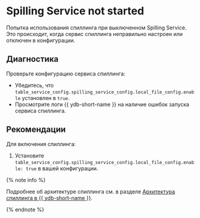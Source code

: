 # Spilling Service not started

Попытка использования спиллинга при выключенном Spilling Service. Это происходит, когда сервис спиллинга неправильно настроен или отключен в конфигурации.

## Диагностика

Проверьте конфигурацию сервиса спиллинга:

- Убедитесь, что `table_service_config.spilling_service_config.local_file_config.enable` установлен в `true`.
- Просмотрите логи {{ ydb-short-name }} на наличие ошибок запуска сервиса спиллинга.

## Рекомендации

Для включения спиллинга:

1. Установите `table_service_config.spilling_service_config.local_file_config.enable: true` в вашей конфигурации.

{% note info %}

Подробнее об архитектуре спиллинга см. в разделе [Архитектура спиллинга в {{ ydb-short-name }}](../../concepts/spilling.md#architecture).

{% endnote %}
